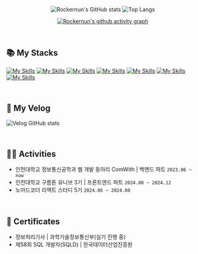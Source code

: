 <div align="center">
<!-- 통계 -->

![Rockernun's GitHub stats](https://github-readme-streak-stats.herokuapp.com/?user=Rockernun&theme=radical&center=true)
![Top Langs](https://github-readme-stats.vercel.app/api/top-langs/?username=Rockernun&layout=compact&theme=radical)

</div>

<p align="center">
  <a href="https://github.com/ashutosh00710/github-readme-activity-graph">
    <img src="https://github-readme-activity-graph.vercel.app/graph?username=Rockernun&bg_color=0d0e12&color=1c81ce&line=0f1129&point=079ae4&area=true&hide_border=true" alt="Rockernun's github activity graph">
  </a>
</p>

&nbsp;

###

<h2>📚 My Stacks</h2>

[![My Skills](https://skillicons.dev/icons?i=java&theme=dark)](https://skillicons.dev)
[![My Skills](https://skillicons.dev/icons?i=spring&theme=dark)](https://skillicons.dev)
[![My Skills](https://skillicons.dev/icons?i=mysql&theme=dark)](https://skillicons.dev)
[![My Skills](https://skillicons.dev/icons?i=hibernate&theme=dark)](https://skillicons.dev)
[![My Skills](https://skillicons.dev/icons?i=aws&theme=dark)](https://skillicons.dev)
[![My Skills](https://skillicons.dev/icons?i=docker&theme=dark)](https://skillicons.dev)
[![My Skills](https://skillicons.dev/icons?i=git&theme=dark)](https://skillicons.dev)

&nbsp;

<h2>📝 My Velog</h2>

![Velog GitHub stats](https://velog-github-badge.vercel.app/badge/rocker_nun?theme=dark&posts=3)


&nbsp;

## 🏃‍♀️ Activities
- 인천대학교 정보통신공학과 웹 개발 동아리 ComWith | 백엔드 파트 `2023.06 ~ now`
- 인천대학교 구름톤 유니브 3기 | 프론트엔드 파트 `2024.08 ~ 2024.12`
- 노마드코더 리액트 스터디 5기 `2024.06 ~ 2024.08`

&nbsp;

## 📃 Certificates
- 정보처리기사 | 과학기술정보통신부(실기 진행 중)
- 제58회 SQL 개발자(SQLD) | 한국데이터산업진흥원 

